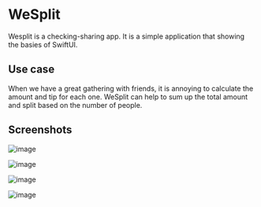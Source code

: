 # WeSplit

Wesplit is a checking-sharing app. It is a simple application that showing the basies of SwiftUI.

## Use case
When we have a great gathering with friends, it is annoying to calculate the amount and tip for each one.
WeSplit can help to sum up the total amount and split based on the number of people. 

## Screenshots
![image](https://github.com/ngaikkeung/SwiftUI-WeSplit/blob/main/screenshot/main.png?raw=true)

![image](https://github.com/ngaikkeung/SwiftUI-WeSplit/blob/main/screenshot/cost_edit.png?raw=true)

![image](https://github.com/ngaikkeung/SwiftUI-WeSplit/blob/main/screenshot/people_select.png?raw=true)

![image](https://github.com/ngaikkeung/SwiftUI-WeSplit/blob/main/screenshot/result.png?raw=true)